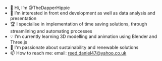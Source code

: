- 👋 Hi, I’m @TheDapperHippie
- 👀 I’m interested in front end development as well as data analysis and presentation
- 🏆 I specialise in implementation of time saving solutions, through streamlining and automating processes
- 💡 I’m currently learning 3D modelling and animation using Blender and Three.js
- 🌱 I'm passionate about sustainability and renewable solutions
- 📫 How to reach me: 
  email: reed.daniel47@yahoo.co.uk

<!---
TheDapperHippie/TheDapperHippie is a ✨ special ✨ repository because its `README.md` (this file) appears on your GitHub profile.
You can click the Preview link to take a look at your changes.
--->
